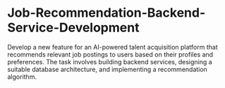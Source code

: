 # Job-Recommendation-Backend-Service-Development
Develop a new feature for an AI-powered talent acquisition platform that recommends relevant job postings to users based on their profiles and preferences. The task involves building backend services, designing a suitable database architecture, and implementing a recommendation algorithm.
